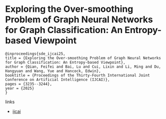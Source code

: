 # Exploring the Over-smoothing Problem of Graph Neural Networks for Graph Classification: An Entropy-based Viewpoint

```
@inproceedings{sde_ijcai25,
title = {Exploring the Over-smoothing Problem of Graph Neural Networks for Graph Classification: An Entropy-based Viewpoint},
author = {Qian, Feifei and Bai, Lu and Cui, Lixin and Li, Ming and Du, Hangyuan and Wang, Yue and Hancock, Edwin},
booktitle = {Proceedings of the Thirty-Fourth International Joint Conference on Artificial Intelligence (IJCAI)},
pages = {3235--3244},
year = {2025}
}
```

links
- [ijcai](https://www.ijcai.org/proceedings/2025/360)
